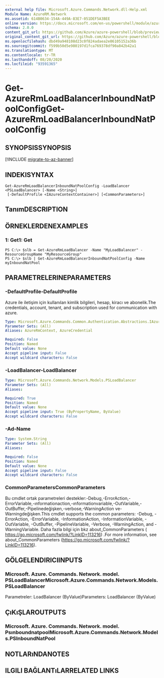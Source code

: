 ```yaml
---
external help file: Microsoft.Azure.Commands.Network.dll-Help.xml
Module Name: AzureRM.Network
ms.assetid: 614B0634-154A-449A-83E7-051DEF5A3BEE
online version: https://docs.microsoft.com/en-us/powershell/module/azurerm.network/get-azurermloadbalancerinboundnatpoolconfig
schema: 2.0.0
content_git_url: https://github.com/Azure/azure-powershell/blob/preview/src/ResourceManager/Network/Commands.Network/help/Get-AzureRmLoadBalancerInboundNatPoolConfig.md
original_content_git_url: https://github.com/Azure/azure-powershell/blob/preview/src/ResourceManager/Network/Commands.Network/help/Get-AzureRmLoadBalancerInboundNatPoolConfig.md
ms.openlocfilehash: dbd49a948108d23c0f824adaea2e06105152a36b
ms.sourcegitcommit: f599b50d5e980197d1fca769378df90a842b42a1
ms.translationtype: MT
ms.contentlocale: tr-TR
ms.lasthandoff: 08/20/2020
ms.locfileid: "93591365"
---
```

# <span data-ttu-id="e7231-101">Get-AzureRmLoadBalancerInboundNatPoolConfig</span><span class="sxs-lookup"><span data-stu-id="e7231-101">Get-AzureRmLoadBalancerInboundNatPoolConfig</span></span>

## <span data-ttu-id="e7231-102">SYNOPSIS</span><span class="sxs-lookup"><span data-stu-id="e7231-102">SYNOPSIS</span></span>

[!INCLUDE [migrate-to-az-banner](../../includes/migrate-to-az-banner.md)]

## <span data-ttu-id="e7231-103">INDEKI</span><span class="sxs-lookup"><span data-stu-id="e7231-103">SYNTAX</span></span>

```
Get-AzureRmLoadBalancerInboundNatPoolConfig -LoadBalancer <PSLoadBalancer> [-Name <String>]
 [-DefaultProfile <IAzureContextContainer>] [<CommonParameters>]
```

## <span data-ttu-id="e7231-104">Tanım</span><span class="sxs-lookup"><span data-stu-id="e7231-104">DESCRIPTION</span></span>

## <span data-ttu-id="e7231-105">ÖRNEKLERDEN</span><span class="sxs-lookup"><span data-stu-id="e7231-105">EXAMPLES</span></span>

### <span data-ttu-id="e7231-106">1: Get</span><span class="sxs-lookup"><span data-stu-id="e7231-106">1: Get</span></span>
```
PS C:\> $slb = Get-AzureRmLoadBalancer -Name "MyLoadBalancer" -ResourceGroupName "MyResourceGroup"
PS C:\> $slb | Get-AzureRmLoadBalancerInboundNatPoolConfig -Name myInboundNatPool
```

## <span data-ttu-id="e7231-107">PARAMETRELERINE</span><span class="sxs-lookup"><span data-stu-id="e7231-107">PARAMETERS</span></span>

### <span data-ttu-id="e7231-108">-DefaultProfile</span><span class="sxs-lookup"><span data-stu-id="e7231-108">-DefaultProfile</span></span>
<span data-ttu-id="e7231-109">Azure ile iletişim için kullanılan kimlik bilgileri, hesap, kiracı ve abonelik.</span><span class="sxs-lookup"><span data-stu-id="e7231-109">The credentials, account, tenant, and subscription used for communication with azure.</span></span>

```yaml
Type: Microsoft.Azure.Commands.Common.Authentication.Abstractions.IAzureContextContainer
Parameter Sets: (All)
Aliases: AzureRmContext, AzureCredential

Required: False
Position: Named
Default value: None
Accept pipeline input: False
Accept wildcard characters: False
```

### <span data-ttu-id="e7231-110">-LoadBalancer</span><span class="sxs-lookup"><span data-stu-id="e7231-110">-LoadBalancer</span></span>
```yaml
Type: Microsoft.Azure.Commands.Network.Models.PSLoadBalancer
Parameter Sets: (All)
Aliases:

Required: True
Position: Named
Default value: None
Accept pipeline input: True (ByPropertyName, ByValue)
Accept wildcard characters: False
```

### <span data-ttu-id="e7231-111">-Ad</span><span class="sxs-lookup"><span data-stu-id="e7231-111">-Name</span></span>
```yaml
Type: System.String
Parameter Sets: (All)
Aliases:

Required: False
Position: Named
Default value: None
Accept pipeline input: False
Accept wildcard characters: False
```

### <span data-ttu-id="e7231-112">CommonParameters</span><span class="sxs-lookup"><span data-stu-id="e7231-112">CommonParameters</span></span>
<span data-ttu-id="e7231-113">Bu cmdlet ortak parametreleri destekler:-Debug,-ErrorAction,-ErrorVariable,-ınformationaction,-ınformationvariable,-OutVariable,-OutBuffer,-Pipelinedeğişken,-verbose,-WarningAction ve-Warningdeğişken.</span><span class="sxs-lookup"><span data-stu-id="e7231-113">This cmdlet supports the common parameters: -Debug, -ErrorAction, -ErrorVariable, -InformationAction, -InformationVariable, -OutVariable, -OutBuffer, -PipelineVariable, -Verbose, -WarningAction, and -WarningVariable.</span></span> <span data-ttu-id="e7231-114">Daha fazla bilgi için bkz about_CommonParameters ( https://go.microsoft.com/fwlink/?LinkID=113216) .</span><span class="sxs-lookup"><span data-stu-id="e7231-114">For more information, see about_CommonParameters (https://go.microsoft.com/fwlink/?LinkID=113216).</span></span>

## <span data-ttu-id="e7231-115">GÖLGELENDIRICI</span><span class="sxs-lookup"><span data-stu-id="e7231-115">INPUTS</span></span>

### <span data-ttu-id="e7231-116">Microsoft. Azure. Commands. Network. model. PSLoadBalancer</span><span class="sxs-lookup"><span data-stu-id="e7231-116">Microsoft.Azure.Commands.Network.Models.PSLoadBalancer</span></span>
<span data-ttu-id="e7231-117">Parametreler: LoadBalancer (ByValue)</span><span class="sxs-lookup"><span data-stu-id="e7231-117">Parameters: LoadBalancer (ByValue)</span></span>

## <span data-ttu-id="e7231-118">ÇıKıŞLAR</span><span class="sxs-lookup"><span data-stu-id="e7231-118">OUTPUTS</span></span>

### <span data-ttu-id="e7231-119">Microsoft. Azure. Commands. Network. model. Psınboundnatpool</span><span class="sxs-lookup"><span data-stu-id="e7231-119">Microsoft.Azure.Commands.Network.Models.PSInboundNatPool</span></span>

## <span data-ttu-id="e7231-120">NOTLARıNDA</span><span class="sxs-lookup"><span data-stu-id="e7231-120">NOTES</span></span>

## <span data-ttu-id="e7231-121">ILGILI BAĞLANTıLAR</span><span class="sxs-lookup"><span data-stu-id="e7231-121">RELATED LINKS</span></span>
